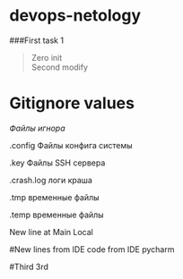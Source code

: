 # devops-netology
###First task 1
>Zero init  
>Second modify

# Gitignore values
_Файлы игнора_ 

.config Файлы конфига системы

.key Файлы SSH сервера

.crash.log логи краша

.tmp временные файлы

.temp временные файлы

New line at Main Local

#New lines from IDE
code from IDE pycharm

#Third
3rd